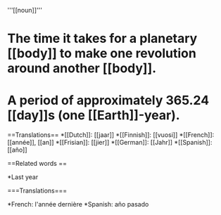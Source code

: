 '''[[noun]]'''

# The time it takes for a planetary [[body]] to make one revolution around another [[body]].
# A period of approximately 365.24 [[day]]s (one [[Earth]]-year).

==Translations==
*[[Dutch]]: [[jaar]]
*[[Finnish]]: [[vuosi]]
*[[French]]: [[année]], [[an]]
*[[Frisian]]: [[jier]]
*[[German]]: [[Jahr]]
*[[Spanish]]: [[año]]

==Related words ==

*Last year

===Translations===

*French: l'année dernière
*Spanish: año pasado